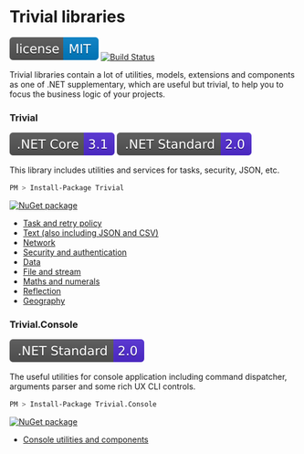 # Trivial libraries

[![MIT licensed](./assets/badge_lisence_MIT.svg)](https://github.com/nuscien/trivial/blob/master/LICENSE)
[![Build Status](https://dev.azure.com/nuscien/trivial/_apis/build/status/nuscien.trivial?branchName=master)](https://dev.azure.com/nuscien/trivial/_build/latest?definitionId=1&branchName=master)

Trivial libraries contain a lot of utilities, models, extensions and components as one of .NET supplementary, which are useful but trivial, to help you to focus the business logic of your projects.

### Trivial

![.NET Core 3.1](./assets/badge_NET_Core_3_1.svg)
![.NET Standard 2.0](./assets/badge_NET_Standard_2_0.svg)

This library includes utilities and services for tasks, security, JSON, etc.

```sh
PM > Install-Package Trivial
```

[![NuGet package](https://img.shields.io/nuget/dt/Trivial)](https://www.nuget.org/packages/Trivial)

- [Task and retry policy](./tasks/)
- [Text (also including JSON and CSV)](./text/)
- [Network](./net/)
- [Security and authentication](./security/)
- [Data](./data/)
- [File and stream](./io/)
- [Maths and numerals](./maths/)
- [Reflection](./reflection/)
- [Geography](./geo/)

### Trivial.Console

![.NET Standard 2.0](./assets/badge_NET_Standard_2_0.svg)

The useful utilities for console application including command dispatcher, arguments parser and some rich UX CLI controls.

```sh
PM > Install-Package Trivial.Console
```

[![NuGet package](https://img.shields.io/nuget/dt/Trivial.Console?label=nuget+downloads)](https://www.nuget.org/packages/Trivial.Console)

- [Console utilities and components](./console/)
